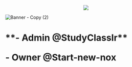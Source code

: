 
</h1>


<p align="center">
  <a href="https://github.com/Matary1">
    <img src="https://skillicons.dev/icons?i=discord,instagram,twitter,github" />
  </a>
</p>
    



 

![Banner - Copy (2)](https://user-images.githubusercontent.com/120823949/210893303-4a4b1b04-fbd4-4195-9818-5c502ad7e7f6.png)

<h1/>
**- Admin @StudyClassIr**



**- Owner @Start-new-nox**
<h1/>
